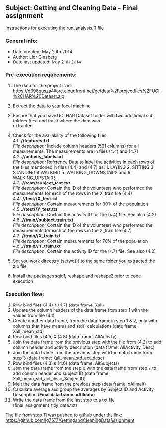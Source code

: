 ## Subject: Getting and Cleaning Data - Final assignment

Instructions for executing the run_analysis.R file

### General info:
*	Date created: May 20th 2014
*	Author: Lior Ginzberg
*	Date last updated: May 21th 2014

### Pre-execution requirements:

1. The data for the project is in: https://d396qusza40orc.cloudfront.net/getdata%2Fprojectfiles%2FUCI%20HAR%20Dataset.zip       
2. Extract the data to your local machine            
3. Ensure that you have UCI HAR Dataset folder with two additional sub folders (test and train) where the data was      
    extracted          
4. Check for the availability of the following files:    
4.1 **.//features.txt**      
   	  *File description:* Include column headers (561 columns) for all measurements. The measurements are in files (4.4)          and (4.7)              
4.2 **.//activity_labels.txt**        
      *File description:* Reference Data to label the activities in each rows of the files mentioned in files (4.4) and 
      (4.7) as: 1. LAYING 2. SITTING 3. STANDING 4.WALKING 5. WALKING_DOWNSTAIRS and 6. WALKING_UPSTAIRS    
4.3 **.//test//subject_test.txt**    
      *File description:* Contain the ID of the volunteers who performed the measurements for each of the rows in the 
      X_train file (4.4)      
4.4 **.//test//X_test.txt**       
      *File description:* Contain measurements for 30% of the population        
4.5 **.//test//Y_test.txt**       
      *File description:* Contain the activity ID for the (4.4) file. See also (4.2)     
4.6 **.//train//subject_train.txt**       
      *File description:* Contain the ID of the volunteers who performed the measurements for each of the rows in the 
      X_train file (4.7)      
4.7 **.//train//X_train.txt**     
      *File description:* Contain measurements for 70% of the population        
4.8 **.//train//Y_train.txt**     
      *File description:* Contain the activity ID for the (4.7) file. See also (4.2)     

5. Set you work directory (setwd()) to the same folder you extracted the zip file      
5. Install the packages sqldf, reshape and reshape2 prior to code execution        

### Execution flow:

1.	Row bind files (4.4) & (4.7) (date frame: Xall)  
2.	Update the column headers of the data frame from step 1 with the values from file (4.1)            
3.	Create another data frame, from the data frame in step 1 & 2, only with columns that have mean() and std() 
    calculations (date frame: Xall_mean_std)        
4.	Row bind files (4.5) & (4.8) (data frame: AllActivity)  
5.	Join the data frame from the previous step with the file from (4.2) to add column header and activity description 
    (data frame: AllActivity_Desc)  
6.	Join the data frame from the previous step with the data frame from step 3 (data frame: Xall_mean_std_act_desc)  
7.	Row bind files (4.3) & (4.6) (data frame: AllSubjects)    
8.	Join the data frame from the step 6 with the data frame from step 7 to add column header and subject ID (data 
    frame: Xall_mean_std_act_desc_SubjectID)        
9.	Melt the data frame from the previous step (data frame: xAllmelt)       
10.	Calculate average and group the averages by Subject ID and Activity Description (**Final data frame: xAlldata**)    
11.	Write the data frame from the last step to a txt file (final_assignment_tidy_data.txt)  

The file from step 11 was pushed to github under the link: https://github.com/lg7577/GettingandCleaningDataAssignment   


